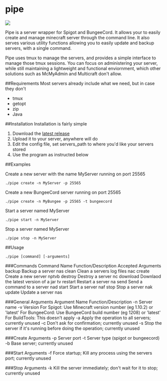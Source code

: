 # pipe
<img src="http://i.imgur.com/vnX7x7j.jpg">

Pipe is a server wrapper for Spigot and BungeeCord. It allows your to easily create and manage minecraft server through the command line. It also serves various utility functions allowing you to easily update and backup servers, with a single command.

Pipe uses tmux to manage the servers, and provides a simple interface to manage those tmux sessions. You can focus on administering your server, while still maintaining a lightweight and functional enviornment, which other solutions such as McMyAdmin and Multicraft don't allow.

##Requirements
Most servers already include what we need, but in case they don't
* tmux
* getopt
* zip
* Java

##Installation
Installation is fairly simple

1. Download the [latest release](https://github.com/ShepherdJerred/pipe/releases)
2. Upload it to your server, anywhere will do
3. Edit the config file, set servers_path to where you'd like your servers stored
4. Use the program as instructed below

##Examples

Create a new server with the name MyServer running on port 25565

    ./pipe create -n MyServer -p 25565

Create a new BungeeCord server running on port 25565

    ./pipe create -n MyBungee -p 25565 -t bungeecord

Start a server named MyServer

    ./pipe start -n MyServer

Stop a server named MyServer

    ./pipe stop -n MyServer

##Usage

    ./pipe [command] [-arguments]
    
###Commands
    Command Name   Function/Description                    Accepted Arguments
    backup         Backup a server                         nas
    clean          Clean a servers log files               nac
    create         Create a new server                     nptvb
    destroy        Destroy a server                        nc
    download       Downlaod the latest version of a jar    tv
    restart        Restart a server                        na
    send           Send a command to a server              nad
    start          Start a server                          naf
    stop           Stop a server                           nak
    update         Update a server                         nas

###General Arguments
    Argument Name     Function/Description
    -n <name>         Server name
    -v <version>      Version 
                      For Spigot: Use Minecraft version number (eg 1.10.2) or 'latest'
                      For BungeeCord: Use BungeeCord build number (eg 1208) or 'latest'
                      For BuildTools: This doesn't apply
    -a                Apply the operation to all servers; currently unused
    -c                Don't ask for confirmation; currently unused
    -s                Stop the server if it's running before doing the operation; currently unused

###Create Arguments
    -p <port>         Server port
    -t <type>         Server type (spigot or bungeecord)
    -b <name>         Base server; currently unused

###Start Arguments
    -f                Force startup; Kill any process using the servers port; currently unused

###Stop Arguments
    -k                Kill the server immediately; don't wait for it to stop; currently unused
    
